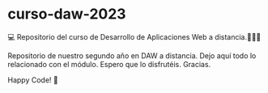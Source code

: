# curso-daw-2023

💻 Repositorio del curso de Desarrollo de Aplicaciones Web a distancia.👨🏻‍🎓

Repositorio de nuestro segundo año en DAW a distancia. Dejo aquí todo lo relacionado con el módulo. Espero que lo disfrutéis. Gracias.

Happy Code! 🚀
